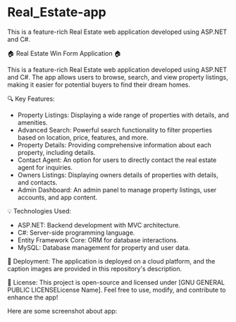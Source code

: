 # Real_Estate-app
This is a feature-rich Real Estate web application developed using ASP.NET and C#.

🏠 Real Estate Win Form Application 🏠

This is a feature-rich Real Estate web application developed using ASP.NET and C#. The app allows users to browse, search, and view property listings, making it easier for potential buyers to find their dream homes.

🔍 Key Features:
- Property Listings: Displaying a wide range of properties with details, and amenities.
- Advanced Search: Powerful search functionality to filter properties based on location, price, features, and more.
- Property Details: Providing comprehensive information about each property, including details.
- Contact Agent: An option for users to directly contact the real estate agent for inquiries.
- Owners Listings: Displaying owners details of properties with details, and contacts.
- Admin Dashboard: An admin panel to manage property listings, user accounts, and app content.

💡 Technologies Used:
- ASP.NET: Backend development with MVC architecture.
- C#: Server-side programming language.
- Entity Framework Core: ORM for database interactions.
- MySQL: Database management for property and user data.
  

🚀 Deployment:
The application is deployed on a cloud platform, and the caption images are provided in this repository's description.

📝 License:
This project is open-source and licensed under [GNU GENERAL PUBLIC LICENSELicense Name]. Feel free to use, modify, and contribute to enhance the app!


Here are some screenshot about app:














